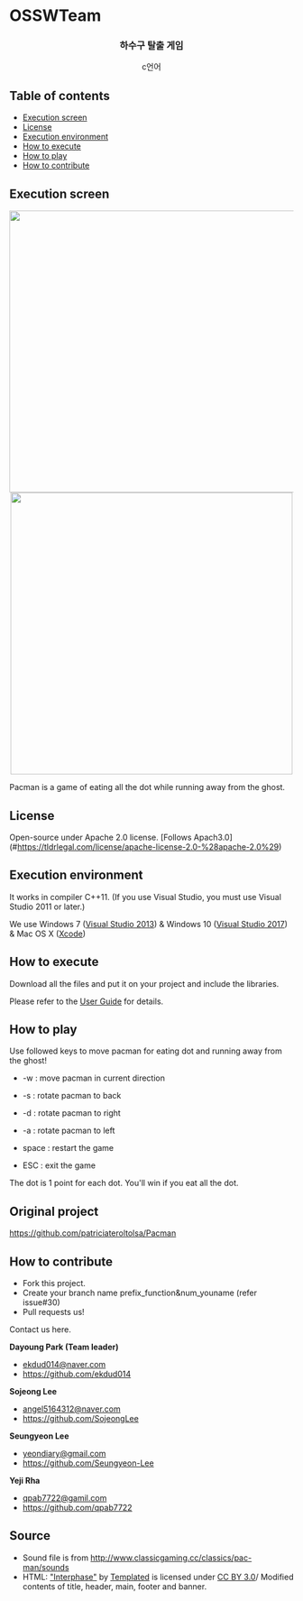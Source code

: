 # OSSWTeam
<h3 align="center">하수구 탈출 게임</h3>
<p align="center">
    c언어
</p>


## Table of contents
- [Execution screen](#execution-screen)
- [License](#license)
- [Execution environment](#execution-environment)
- [How to execute](#how-to-execute)
- [How to play](#how-to-play)
- [How to contribute](#how-to-contribute)

## Execution screen
<p align="center">
<img src="http://postfiles11.naver.net/MjAxODA1MjdfMTU1/MDAxNTI3NDA1MzE5OTEy.4CPWlB0iNh7Sv1mJ3IJR2grOYNPhBkukNMn76FfldEMg.oz8PcUD_XSy4b3u491BXy96sIdSfs4bSzPwGuIbdTAsg.PNG.dbvlfflsk7/mainScreen.PNG?type=w2" width=550 height=500></img>
<a href="https://youtu.be/BbxKEIPWkfY">
<img src="https://cloud.githubusercontent.com/assets/26589887/26737351/a8c58fcc-4804-11e7-87e5-db4c47cc8818.png"  height=500></img>
</a>
</p>
Pacman is a game of eating all the dot while running away from the ghost.

## License
Open-source under Apache 2.0 license. [Follows Apach3.0]
(#https://tldrlegal.com/license/apache-license-2.0-%28apache-2.0%29)


## Execution environment
It works in compiler C++11. (If you use Visual Studio, you must use Visual Studio 2011 or later.)

We use Windows 7 ([Visual Studio 2013](https://msdn.microsoft.com/library/dd831853(v=vs.120).aspx)) & Windows 10 ([Visual Studio 2017](https://www.visualstudio.com/ko-kr/productinfo/vs2017-system-requirements-vs)) & Mac OS X ([Xcode](https://developer.apple.com/xcode/))

## How to execute
Download all the files and put it on your project and include the libraries.

Please refer to the [User Guide](https://github.com/ekdud014/OSS_pacman/wiki/User-Guide) for details.

## How to play
Use followed keys to move pacman for eating dot and running away from the ghost!

* -w : move pacman in current direction

* -s : rotate pacman to back

* -d : rotate pacman to right

* -a : rotate pacman to left

* space : restart the game

* ESC : exit the game

The dot is 1 point for each dot. You'll win if you eat all the dot.

## Original project
https://github.com/patriciateroltolsa/Pacman

## How to contribute
- Fork this project.
- Create your branch name prefix_function&num_youname (refer issue#30)
- Pull requests us! 

Contact us here.

**Dayoung Park (Team leader)**  

* <ekdud014@naver.com>
* https://github.com/ekdud014

**Sojeong Lee**

* <angel5164312@naver.com>
* https://github.com/SojeongLee

**Seungyeon Lee**

* <yeondiary@gmail.com>
* https://github.com/Seungyeon-Lee

**Yeji Rha** 

* <qpab7722@gamil.com>
* https://github.com/qpab7722

## Source
- Sound file is from http://www.classicgaming.cc/classics/pac-man/sounds
- HTML: ["Interphase"](https://templated.co/interphase) by [Templated](https://twitter.com/templatedco) is licensed under [CC BY 3.0](https://creativecommons.org/licenses/by/2.0/)/ Modified contents of title, header, main, footer and banner.

